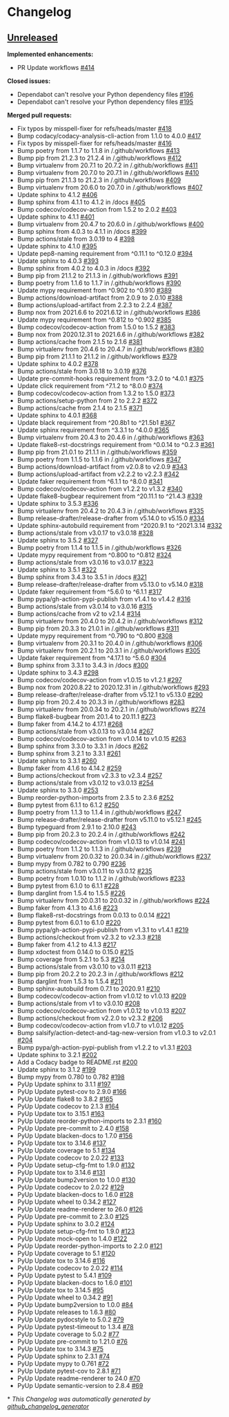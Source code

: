 # Changelog

## [Unreleased](https://github.com/jmuelbert/jmbde-python/tree/HEAD)

**Implemented enhancements:**

- PR Update workflows
  [\#414](https://github.com/jmuelbert/jmbde-python/pull/414)

**Closed issues:**

- Dependabot can't resolve your Python dependency files
  [\#196](https://github.com/jmuelbert/jmbde-python/issues/196)
- Dependabot can't resolve your Python dependency files
  [\#195](https://github.com/jmuelbert/jmbde-python/issues/195)

**Merged pull requests:**

- Fix typos by misspell-fixer for refs/heads/master
  [\#418](https://github.com/jmuelbert/jmbde-python/pull/418)
- Bump codacy/codacy-analysis-cli-action from 1.1.0 to 4.0.0
  [\#417](https://github.com/jmuelbert/jmbde-python/pull/417)
- Fix typos by misspell-fixer for refs/heads/master
  [\#416](https://github.com/jmuelbert/jmbde-python/pull/416)
- Bump poetry from 1.1.7 to 1.1.8 in /.github/workflows
  [\#413](https://github.com/jmuelbert/jmbde-python/pull/413)
- Bump pip from 21.2.3 to 21.2.4 in /.github/workflows
  [\#412](https://github.com/jmuelbert/jmbde-python/pull/412)
- Bump virtualenv from 20.7.1 to 20.7.2 in /.github/workflows
  [\#411](https://github.com/jmuelbert/jmbde-python/pull/411)
- Bump virtualenv from 20.7.0 to 20.7.1 in /.github/workflows
  [\#410](https://github.com/jmuelbert/jmbde-python/pull/410)
- Bump pip from 21.1.3 to 21.2.3 in /.github/workflows
  [\#409](https://github.com/jmuelbert/jmbde-python/pull/409)
- Bump virtualenv from 20.6.0 to 20.7.0 in /.github/workflows
  [\#407](https://github.com/jmuelbert/jmbde-python/pull/407)
- Update sphinx to 4.1.2
  [\#406](https://github.com/jmuelbert/jmbde-python/pull/406)
- Bump sphinx from 4.1.1 to 4.1.2 in /docs
  [\#405](https://github.com/jmuelbert/jmbde-python/pull/405)
- Bump codecov/codecov-action from 1.5.2 to 2.0.2
  [\#403](https://github.com/jmuelbert/jmbde-python/pull/403)
- Update sphinx to 4.1.1
  [\#401](https://github.com/jmuelbert/jmbde-python/pull/401)
- Bump virtualenv from 20.4.7 to 20.6.0 in /.github/workflows
  [\#400](https://github.com/jmuelbert/jmbde-python/pull/400)
- Bump sphinx from 4.0.3 to 4.1.1 in /docs
  [\#399](https://github.com/jmuelbert/jmbde-python/pull/399)
- Bump actions/stale from 3.0.19 to 4
  [\#398](https://github.com/jmuelbert/jmbde-python/pull/398)
- Update sphinx to 4.1.0
  [\#395](https://github.com/jmuelbert/jmbde-python/pull/395)
- Update pep8-naming requirement from ^0.11.1 to ^0.12.0
  [\#394](https://github.com/jmuelbert/jmbde-python/pull/394)
- Update sphinx to 4.0.3
  [\#393](https://github.com/jmuelbert/jmbde-python/pull/393)
- Bump sphinx from 4.0.2 to 4.0.3 in /docs
  [\#392](https://github.com/jmuelbert/jmbde-python/pull/392)
- Bump pip from 21.1.2 to 21.1.3 in /.github/workflows
  [\#391](https://github.com/jmuelbert/jmbde-python/pull/391)
- Bump poetry from 1.1.6 to 1.1.7 in /.github/workflows
  [\#390](https://github.com/jmuelbert/jmbde-python/pull/390)
- Update mypy requirement from ^0.902 to ^0.910
  [\#389](https://github.com/jmuelbert/jmbde-python/pull/389)
- Bump actions/download-artifact from 2.0.9 to 2.0.10
  [\#388](https://github.com/jmuelbert/jmbde-python/pull/388)
- Bump actions/upload-artifact from 2.2.3 to 2.2.4
  [\#387](https://github.com/jmuelbert/jmbde-python/pull/387)
- Bump nox from 2021.6.6 to 2021.6.12 in /.github/workflows
  [\#386](https://github.com/jmuelbert/jmbde-python/pull/386)
- Update mypy requirement from ^0.812 to ^0.902
  [\#385](https://github.com/jmuelbert/jmbde-python/pull/385)
- Bump codecov/codecov-action from 1.5.0 to 1.5.2
  [\#383](https://github.com/jmuelbert/jmbde-python/pull/383)
- Bump nox from 2020.12.31 to 2021.6.6 in /.github/workflows
  [\#382](https://github.com/jmuelbert/jmbde-python/pull/382)
- Bump actions/cache from 2.1.5 to 2.1.6
  [\#381](https://github.com/jmuelbert/jmbde-python/pull/381)
- Bump virtualenv from 20.4.6 to 20.4.7 in /.github/workflows
  [\#380](https://github.com/jmuelbert/jmbde-python/pull/380)
- Bump pip from 21.1.1 to 21.1.2 in /.github/workflows
  [\#379](https://github.com/jmuelbert/jmbde-python/pull/379)
- Update sphinx to 4.0.2
  [\#378](https://github.com/jmuelbert/jmbde-python/pull/378)
- Bump actions/stale from 3.0.18 to 3.0.19
  [\#376](https://github.com/jmuelbert/jmbde-python/pull/376)
- Update pre-commit-hooks requirement from ^3.2.0 to ^4.0.1
  [\#375](https://github.com/jmuelbert/jmbde-python/pull/375)
- Update click requirement from ^7.1.2 to ^8.0.0
  [\#374](https://github.com/jmuelbert/jmbde-python/pull/374)
- Bump codecov/codecov-action from 1.3.2 to 1.5.0
  [\#373](https://github.com/jmuelbert/jmbde-python/pull/373)
- Bump actions/setup-python from 2 to 2.2.2
  [\#372](https://github.com/jmuelbert/jmbde-python/pull/372)
- Bump actions/cache from 2.1.4 to 2.1.5
  [\#371](https://github.com/jmuelbert/jmbde-python/pull/371)
- Update sphinx to 4.0.1
  [\#368](https://github.com/jmuelbert/jmbde-python/pull/368)
- Update black requirement from ^20.8b1 to ^21.5b1
  [\#367](https://github.com/jmuelbert/jmbde-python/pull/367)
- Update sphinx requirement from ^3.3.1 to ^4.0.0
  [\#365](https://github.com/jmuelbert/jmbde-python/pull/365)
- Bump virtualenv from 20.4.3 to 20.4.6 in /.github/workflows
  [\#363](https://github.com/jmuelbert/jmbde-python/pull/363)
- Update flake8-rst-docstrings requirement from ^0.0.14 to ^0.2.3
  [\#361](https://github.com/jmuelbert/jmbde-python/pull/361)
- Bump pip from 21.0.1 to 21.1.1 in /.github/workflows
  [\#359](https://github.com/jmuelbert/jmbde-python/pull/359)
- Bump poetry from 1.1.5 to 1.1.6 in /.github/workflows
  [\#347](https://github.com/jmuelbert/jmbde-python/pull/347)
- Bump actions/download-artifact from v2.0.8 to v2.0.9
  [\#343](https://github.com/jmuelbert/jmbde-python/pull/343)
- Bump actions/upload-artifact from v2.2.2 to v2.2.3
  [\#342](https://github.com/jmuelbert/jmbde-python/pull/342)
- Update faker requirement from ^6.1.1 to ^8.0.0
  [\#341](https://github.com/jmuelbert/jmbde-python/pull/341)
- Bump codecov/codecov-action from v1.2.2 to v1.3.2
  [\#340](https://github.com/jmuelbert/jmbde-python/pull/340)
- Update flake8-bugbear requirement from ^20.11.1 to ^21.4.3
  [\#339](https://github.com/jmuelbert/jmbde-python/pull/339)
- Update sphinx to 3.5.3
  [\#336](https://github.com/jmuelbert/jmbde-python/pull/336)
- Bump virtualenv from 20.4.2 to 20.4.3 in /.github/workflows
  [\#335](https://github.com/jmuelbert/jmbde-python/pull/335)
- Bump release-drafter/release-drafter from v5.14.0 to v5.15.0
  [\#334](https://github.com/jmuelbert/jmbde-python/pull/334)
- Update sphinx-autobuild requirement from ^2020.9.1 to ^2021.3.14
  [\#332](https://github.com/jmuelbert/jmbde-python/pull/332)
- Bump actions/stale from v3.0.17 to v3.0.18
  [\#328](https://github.com/jmuelbert/jmbde-python/pull/328)
- Update sphinx to 3.5.2
  [\#327](https://github.com/jmuelbert/jmbde-python/pull/327)
- Bump poetry from 1.1.4 to 1.1.5 in /.github/workflows
  [\#326](https://github.com/jmuelbert/jmbde-python/pull/326)
- Update mypy requirement from ^0.800 to ^0.812
  [\#324](https://github.com/jmuelbert/jmbde-python/pull/324)
- Bump actions/stale from v3.0.16 to v3.0.17
  [\#323](https://github.com/jmuelbert/jmbde-python/pull/323)
- Update sphinx to 3.5.1
  [\#322](https://github.com/jmuelbert/jmbde-python/pull/322)
- Bump sphinx from 3.4.3 to 3.5.1 in /docs
  [\#321](https://github.com/jmuelbert/jmbde-python/pull/321)
- Bump release-drafter/release-drafter from v5.13.0 to v5.14.0
  [\#318](https://github.com/jmuelbert/jmbde-python/pull/318)
- Update faker requirement from ^5.6.0 to ^6.1.1
  [\#317](https://github.com/jmuelbert/jmbde-python/pull/317)
- Bump pypa/gh-action-pypi-publish from v1.4.1 to v1.4.2
  [\#316](https://github.com/jmuelbert/jmbde-python/pull/316)
- Bump actions/stale from v3.0.14 to v3.0.16
  [\#315](https://github.com/jmuelbert/jmbde-python/pull/315)
- Bump actions/cache from v2 to v2.1.4
  [\#314](https://github.com/jmuelbert/jmbde-python/pull/314)
- Bump virtualenv from 20.4.0 to 20.4.2 in /.github/workflows
  [\#312](https://github.com/jmuelbert/jmbde-python/pull/312)
- Bump pip from 20.3.3 to 21.0.1 in /.github/workflows
  [\#311](https://github.com/jmuelbert/jmbde-python/pull/311)
- Update mypy requirement from ^0.790 to ^0.800
  [\#308](https://github.com/jmuelbert/jmbde-python/pull/308)
- Bump virtualenv from 20.3.1 to 20.4.0 in /.github/workflows
  [\#306](https://github.com/jmuelbert/jmbde-python/pull/306)
- Bump virtualenv from 20.2.1 to 20.3.1 in /.github/workflows
  [\#305](https://github.com/jmuelbert/jmbde-python/pull/305)
- Update faker requirement from ^4.17.1 to ^5.6.0
  [\#304](https://github.com/jmuelbert/jmbde-python/pull/304)
- Bump sphinx from 3.3.1 to 3.4.3 in /docs
  [\#300](https://github.com/jmuelbert/jmbde-python/pull/300)
- Update sphinx to 3.4.3
  [\#298](https://github.com/jmuelbert/jmbde-python/pull/298)
- Bump codecov/codecov-action from v1.0.15 to v1.2.1
  [\#297](https://github.com/jmuelbert/jmbde-python/pull/297)
- Bump nox from 2020.8.22 to 2020.12.31 in /.github/workflows
  [\#293](https://github.com/jmuelbert/jmbde-python/pull/293)
- Bump release-drafter/release-drafter from v5.12.1 to v5.13.0
  [\#290](https://github.com/jmuelbert/jmbde-python/pull/290)
- Bump pip from 20.2.4 to 20.3.3 in /.github/workflows
  [\#283](https://github.com/jmuelbert/jmbde-python/pull/283)
- Bump virtualenv from 20.0.34 to 20.2.1 in /.github/workflows
  [\#274](https://github.com/jmuelbert/jmbde-python/pull/274)
- Bump flake8-bugbear from 20.1.4 to 20.11.1
  [\#273](https://github.com/jmuelbert/jmbde-python/pull/273)
- Bump faker from 4.14.2 to 4.17.1
  [\#268](https://github.com/jmuelbert/jmbde-python/pull/268)
- Bump actions/stale from v3.0.13 to v3.0.14
  [\#267](https://github.com/jmuelbert/jmbde-python/pull/267)
- Bump codecov/codecov-action from v1.0.14 to v1.0.15
  [\#263](https://github.com/jmuelbert/jmbde-python/pull/263)
- Bump sphinx from 3.3.0 to 3.3.1 in /docs
  [\#262](https://github.com/jmuelbert/jmbde-python/pull/262)
- Bump sphinx from 3.2.1 to 3.3.1
  [\#261](https://github.com/jmuelbert/jmbde-python/pull/261)
- Update sphinx to 3.3.1
  [\#260](https://github.com/jmuelbert/jmbde-python/pull/260)
- Bump faker from 4.1.6 to 4.14.2
  [\#259](https://github.com/jmuelbert/jmbde-python/pull/259)
- Bump actions/checkout from v2.3.3 to v2.3.4
  [\#257](https://github.com/jmuelbert/jmbde-python/pull/257)
- Bump actions/stale from v3.0.12 to v3.0.13
  [\#254](https://github.com/jmuelbert/jmbde-python/pull/254)
- Update sphinx to 3.3.0
  [\#253](https://github.com/jmuelbert/jmbde-python/pull/253)
- Bump reorder-python-imports from 2.3.5 to 2.3.6
  [\#252](https://github.com/jmuelbert/jmbde-python/pull/252)
- Bump pytest from 6.1.1 to 6.1.2
  [\#250](https://github.com/jmuelbert/jmbde-python/pull/250)
- Bump poetry from 1.1.3 to 1.1.4 in /.github/workflows
  [\#247](https://github.com/jmuelbert/jmbde-python/pull/247)
- Bump release-drafter/release-drafter from v5.11.0 to v5.12.1
  [\#245](https://github.com/jmuelbert/jmbde-python/pull/245)
- Bump typeguard from 2.9.1 to 2.10.0
  [\#243](https://github.com/jmuelbert/jmbde-python/pull/243)
- Bump pip from 20.2.3 to 20.2.4 in /.github/workflows
  [\#242](https://github.com/jmuelbert/jmbde-python/pull/242)
- Bump codecov/codecov-action from v1.0.13 to v1.0.14
  [\#241](https://github.com/jmuelbert/jmbde-python/pull/241)
- Bump poetry from 1.1.2 to 1.1.3 in /.github/workflows
  [\#239](https://github.com/jmuelbert/jmbde-python/pull/239)
- Bump virtualenv from 20.0.32 to 20.0.34 in /.github/workflows
  [\#237](https://github.com/jmuelbert/jmbde-python/pull/237)
- Bump mypy from 0.782 to 0.790
  [\#236](https://github.com/jmuelbert/jmbde-python/pull/236)
- Bump actions/stale from v3.0.11 to v3.0.12
  [\#235](https://github.com/jmuelbert/jmbde-python/pull/235)
- Bump poetry from 1.0.10 to 1.1.2 in /.github/workflows
  [\#233](https://github.com/jmuelbert/jmbde-python/pull/233)
- Bump pytest from 6.1.0 to 6.1.1
  [\#228](https://github.com/jmuelbert/jmbde-python/pull/228)
- Bump darglint from 1.5.4 to 1.5.5
  [\#226](https://github.com/jmuelbert/jmbde-python/pull/226)
- Bump virtualenv from 20.0.31 to 20.0.32 in /.github/workflows
  [\#224](https://github.com/jmuelbert/jmbde-python/pull/224)
- Bump faker from 4.1.3 to 4.1.6
  [\#223](https://github.com/jmuelbert/jmbde-python/pull/223)
- Bump flake8-rst-docstrings from 0.0.13 to 0.0.14
  [\#221](https://github.com/jmuelbert/jmbde-python/pull/221)
- Bump pytest from 6.0.1 to 6.1.0
  [\#220](https://github.com/jmuelbert/jmbde-python/pull/220)
- Bump pypa/gh-action-pypi-publish from v1.3.1 to v1.4.1
  [\#219](https://github.com/jmuelbert/jmbde-python/pull/219)
- Bump actions/checkout from v2.3.2 to v2.3.3
  [\#218](https://github.com/jmuelbert/jmbde-python/pull/218)
- Bump faker from 4.1.2 to 4.1.3
  [\#217](https://github.com/jmuelbert/jmbde-python/pull/217)
- Bump xdoctest from 0.14.0 to 0.15.0
  [\#215](https://github.com/jmuelbert/jmbde-python/pull/215)
- Bump coverage from 5.2.1 to 5.3
  [\#214](https://github.com/jmuelbert/jmbde-python/pull/214)
- Bump actions/stale from v3.0.10 to v3.0.11
  [\#213](https://github.com/jmuelbert/jmbde-python/pull/213)
- Bump pip from 20.2.2 to 20.2.3 in /.github/workflows
  [\#212](https://github.com/jmuelbert/jmbde-python/pull/212)
- Bump darglint from 1.5.3 to 1.5.4
  [\#211](https://github.com/jmuelbert/jmbde-python/pull/211)
- Bump sphinx-autobuild from 0.7.1 to 2020.9.1
  [\#210](https://github.com/jmuelbert/jmbde-python/pull/210)
- Bump codecov/codecov-action from v1.0.12 to v1.0.13
  [\#209](https://github.com/jmuelbert/jmbde-python/pull/209)
- Bump actions/stale from v1 to v3.0.10
  [\#208](https://github.com/jmuelbert/jmbde-python/pull/208)
- Bump codecov/codecov-action from v1.0.12 to v1.0.13
  [\#207](https://github.com/jmuelbert/jmbde-python/pull/207)
- Bump actions/checkout from v2.2.0 to v2.3.2
  [\#206](https://github.com/jmuelbert/jmbde-python/pull/206)
- Bump codecov/codecov-action from v1.0.7 to v1.0.12
  [\#205](https://github.com/jmuelbert/jmbde-python/pull/205)
- Bump salsify/action-detect-and-tag-new-version from v1.0.3 to v2.0.1
  [\#204](https://github.com/jmuelbert/jmbde-python/pull/204)
- Bump pypa/gh-action-pypi-publish from v1.2.2 to v1.3.1
  [\#203](https://github.com/jmuelbert/jmbde-python/pull/203)
- Update sphinx to 3.2.1
  [\#202](https://github.com/jmuelbert/jmbde-python/pull/202)
- Add a Codacy badge to README.rst
  [\#200](https://github.com/jmuelbert/jmbde-python/pull/200)
- Update sphinx to 3.1.2
  [\#199](https://github.com/jmuelbert/jmbde-python/pull/199)
- Bump mypy from 0.780 to 0.782
  [\#198](https://github.com/jmuelbert/jmbde-python/pull/198)
- PyUp Update sphinx to 3.1.1
  [\#197](https://github.com/jmuelbert/jmbde-python/pull/197)
- PyUp Update pytest-cov to 2.9.0
  [\#166](https://github.com/jmuelbert/jmbde-python/pull/166)
- PyUp Update flake8 to 3.8.2
  [\#165](https://github.com/jmuelbert/jmbde-python/pull/165)
- PyUp Update codecov to 2.1.3
  [\#164](https://github.com/jmuelbert/jmbde-python/pull/164)
- PyUp Update tox to 3.15.1
  [\#163](https://github.com/jmuelbert/jmbde-python/pull/163)
- PyUp Update reorder-python-imports to 2.3.1
  [\#160](https://github.com/jmuelbert/jmbde-python/pull/160)
- PyUp Update pre-commit to 2.4.0
  [\#158](https://github.com/jmuelbert/jmbde-python/pull/158)
- PyUp Update blacken-docs to 1.7.0
  [\#156](https://github.com/jmuelbert/jmbde-python/pull/156)
- PyUp Update tox to 3.14.6
  [\#137](https://github.com/jmuelbert/jmbde-python/pull/137)
- PyUp Update coverage to 5.1
  [\#134](https://github.com/jmuelbert/jmbde-python/pull/134)
- PyUp Update codecov to 2.0.22
  [\#133](https://github.com/jmuelbert/jmbde-python/pull/133)
- PyUp Update setup-cfg-fmt to 1.9.0
  [\#132](https://github.com/jmuelbert/jmbde-python/pull/132)
- PyUp Update tox to 3.14.6
  [\#131](https://github.com/jmuelbert/jmbde-python/pull/131)
- PyUp Update bump2version to 1.0.0
  [\#130](https://github.com/jmuelbert/jmbde-python/pull/130)
- PyUp Update codecov to 2.0.22
  [\#129](https://github.com/jmuelbert/jmbde-python/pull/129)
- PyUp Update blacken-docs to 1.6.0
  [\#128](https://github.com/jmuelbert/jmbde-python/pull/128)
- PyUp Update wheel to 0.34.2
  [\#127](https://github.com/jmuelbert/jmbde-python/pull/127)
- PyUp Update readme-renderer to 26.0
  [\#126](https://github.com/jmuelbert/jmbde-python/pull/126)
- PyUp Update pre-commit to 2.3.0
  [\#125](https://github.com/jmuelbert/jmbde-python/pull/125)
- PyUp Update sphinx to 3.0.2
  [\#124](https://github.com/jmuelbert/jmbde-python/pull/124)
- PyUp Update setup-cfg-fmt to 1.9.0
  [\#123](https://github.com/jmuelbert/jmbde-python/pull/123)
- PyUp Update mock-open to 1.4.0
  [\#122](https://github.com/jmuelbert/jmbde-python/pull/122)
- PyUp Update reorder-python-imports to 2.2.0
  [\#121](https://github.com/jmuelbert/jmbde-python/pull/121)
- PyUp Update coverage to 5.1
  [\#120](https://github.com/jmuelbert/jmbde-python/pull/120)
- PyUp Update tox to 3.14.6
  [\#116](https://github.com/jmuelbert/jmbde-python/pull/116)
- PyUp Update codecov to 2.0.22
  [\#114](https://github.com/jmuelbert/jmbde-python/pull/114)
- PyUp Update pytest to 5.4.1
  [\#109](https://github.com/jmuelbert/jmbde-python/pull/109)
- PyUp Update blacken-docs to 1.6.0
  [\#101](https://github.com/jmuelbert/jmbde-python/pull/101)
- PyUp Update tox to 3.14.5
  [\#95](https://github.com/jmuelbert/jmbde-python/pull/95)
- PyUp Update wheel to 0.34.2
  [\#91](https://github.com/jmuelbert/jmbde-python/pull/91)
- PyUp Update bump2version to 1.0.0
  [\#84](https://github.com/jmuelbert/jmbde-python/pull/84)
- PyUp Update releases to 1.6.3
  [\#80](https://github.com/jmuelbert/jmbde-python/pull/80)
- PyUp Update pydocstyle to 5.0.2
  [\#79](https://github.com/jmuelbert/jmbde-python/pull/79)
- PyUp Update pytest-timeout to 1.3.4
  [\#78](https://github.com/jmuelbert/jmbde-python/pull/78)
- PyUp Update coverage to 5.0.2
  [\#77](https://github.com/jmuelbert/jmbde-python/pull/77)
- PyUp Update pre-commit to 1.21.0
  [\#76](https://github.com/jmuelbert/jmbde-python/pull/76)
- PyUp Update tox to 3.14.3
  [\#75](https://github.com/jmuelbert/jmbde-python/pull/75)
- PyUp Update sphinx to 2.3.1
  [\#74](https://github.com/jmuelbert/jmbde-python/pull/74)
- PyUp Update mypy to 0.761
  [\#72](https://github.com/jmuelbert/jmbde-python/pull/72)
- PyUp Update pytest-cov to 2.8.1
  [\#71](https://github.com/jmuelbert/jmbde-python/pull/71)
- PyUp Update readme-renderer to 24.0
  [\#70](https://github.com/jmuelbert/jmbde-python/pull/70)
- PyUp Update semantic-version to 2.8.4
  [\#69](https://github.com/jmuelbert/jmbde-python/pull/69)

\* _This Changelog was automatically generated by
[github_changelog_generator](https://github.com/github-changelog-generator/github-changelog-generator)_
